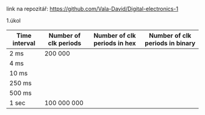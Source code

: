 link na repozitář: https://github.com/Vala-David/Digital-electronics-1

1.úkol

|Time interval|Number of clk periods|Number of clk periods in hex|Number of clk periods in binary|
|-------------|---------------------|----------------------------|-------------------------------|
|    2 ms     |     200 000         |                            |                               |
|    4 ms     |                     |                            |                               |
|   10 ms     |                     |                            |                               |
|   250 ms    |                     |                            |                               |
|   500 ms    |                     |                            |                               |
|    1 sec    |     100 000 000	    |                            |                               |
